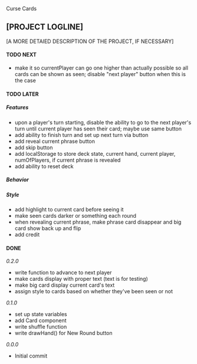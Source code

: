 Curse Cards

## [PROJECT LOGLINE]

[A MORE DETAIED DESCRIPTION OF THE PROJECT, IF NECESSARY]

#### TODO NEXT

- make it so currentPlayer can go one higher than actually possible so all cards can be shown as seen; disable "next player" button when this is the case

#### TODO LATER

##### Features

- upon a player's turn starting, disable the ability to go to the next player's turn until current player has seen their card; maybe use same button
- add ability to finish turn and set up next turn via button
- add reveal current phrase button
- add skip button
- add localStorage to store deck state, current hand, current player, numOfPlayers, if current phrase is revealed
- add ability to reset deck

##### Behavior

##### Style

- add highlight to current card before seeing it
- make seen cards darker or something each round
- when revealing current phrase, make phrase card disappear and big card show back up and flip
- add credit

#### DONE

_0.2.0_

- write function to advance to next player
- make cards display with proper text (text is for testing)
- make big card display current card's text
- assign style to cards based on whether they've been seen or not

_0.1.0_

- set up state variables
- add Card component
- write shuffle function
- write drawHand() for New Round button

_0.0.0_

- Initial commit
